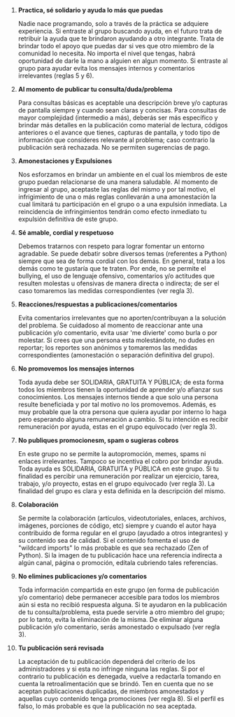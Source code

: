 1. __Practica, sé solidario y ayuda lo más que puedas__

    Nadie nace programando, solo a través de la práctica se adquiere experiencia.
    Si entraste al grupo buscando ayuda, en el futuro trata de retribuir la ayuda
    que te brindaron ayudando a otro integrante.
    Trata de brindar todo el apoyo que puedas dar si ves que otro miembro de la
    comunidad lo necesita. No importa el nivel que tengas, habrá oportunidad de
    darle la mano a alguien en algun momento.
    Si entraste al grupo para ayudar evita los mensajes internos y comentarios
    irrelevantes (reglas 5 y 6).

2. __Al momento de publicar tu consulta/duda/problema__

    Para consultas básicas es aceptable una descripción breve y/o capturas de
    pantalla siempre y cuando sean claras y concisas.
    Para consultas de mayor complejidad (intermedio a más), deberás ser más
    específico y brindar más detalles en la publicación como material de lectura,
    códigos anteriores o el avance que tienes, capturas de pantalla, y todo tipo
    de información que consideres relevante al problema; caso contrario la
    publicación será rechazada.
    No se permiten sugerencias de pago.

3. __Amonestaciones y Expulsiones__

    Nos esforzamos en brindar un ambiente en el cual los miembros de este grupo
    puedan relacionarse de una manera saludable.
    Al momento de ingresar al grupo, aceptaste las reglas del mismo y por tal
    motivo, el infrigimiento de una o más reglas conllevarán a una amonestación
    la cual limitará tu participación en el grupo o a una expulsión inmediata.
    La reincidencia de infringimientos tendrán como efecto inmediato tu expulsión
    definitiva de este grupo.

4. __Sé amable, cordial y respetuoso__

    Debemos tratarnos con respeto para lograr fomentar un entorno agradable.
    Se puede debatir sobre diversos temas (referentes a Python) siempre que sea
    de forma cordial con los demás.
    En general, trata a los demás como te gustaría que te traten. Por ende, no se
    permite el bullying, el uso de lenguaje ofensivo, comentarios y/o actitudes
    que resulten molestas u ofensivas de manera directa o indirecta; de ser el
    caso tomaremos las medidas correspondientes (ver regla 3).

5. __Reacciones/respuestas a publicaciones/comentarios__

    Evita comentarios irrelevantes que no aporten/contribuyan a la solución del
    problema.
    Se cuidadoso al momento de reaccionar ante una publicación y/o
    comentario, evita usar 'me divierte' como burla o por molestar. Si crees que
    una persona esta molestándote, no dudes en reportar; los reportes son anónimos
    y tomaremos las medidas correspondientes (amonestación o separación definitiva
    del grupo).

6. __No promovemos los mensajes internos__

    Toda ayuda debe ser SOLIDARIA, GRATUITA Y PÚBLICA; de esta forma todos los
    miembros tienen la oportunidad de aprender y/o afianzar sus conocimientos.
    Los mensajes internos tiende a que solo una persona resulte beneficiada y
    por tal motivo no los promovemos. Además, es muy probable que la otra
    persona que quiera ayudar por interno lo haga pero esperando alguna
    remuneración a cambio.
    Si tu intención es recibir remuneración por ayuda, estas en el grupo
    equivocado (ver regla 3).

7. __No publiques promocionesm, spam o sugieras cobros__

    En este grupo no se permite la autopromoción, memes, spams ni enlaces
    irrelevantes. Tampoco se incentiva el cobro por brindar ayuda. Toda
    ayuda es SOLIDARIA, GRATUITA y PÚBLICA en este grupo.
    Si tu finalidad es percibir una remuneración por realizar un ejercicio,
    tarea, trabajo, y/o proyecto, estas en el grupo equivocado (ver regla 3).
    La finalidad del grupo es clara y esta definida en la descripción del mismo.

8. __Colaboración__

    Se permite la colaboración (artículos, videotutoriales, enlaces, archivos,
    imágenes, porciones de código, etc) siempre y cuando el autor haya contribuido
    de forma regular en el grupo (ayudado a otros integrantes) y su contenido sea
    de calidad.
    Si el contenido fomenta el uso de "wildcard imports" lo más probable es que sea
    rechazado (Zen of Python).
    Si la imagen de tu publicación hace una referencia indirecta a algún canal,
    página o promoción, edítala cubriendo tales referencias.

9. __No elimines publicaciones y/o comentarios__

    Toda información compartida en este grupo (en forma de publicación y/o
    comentario) debe permanecer accesible para todos los miembros aún si esta
    no recibió respuesta alguna.
    Si te ayudaron en la publicación de tu consulta/problema, esta puede servirle
    a otro miembro del grupo; por lo tanto, evita la eliminación de la misma.
    De eliminar alguna publicación y/o comentario, serás amonestado o expulsado
    (ver regla 3).

10. __Tu publicación será revisada__

    La aceptación de tu publicación dependerá del criterio de los administradores
    y si esta no infringe ninguna las reglas. Si por el contrario tu publicación
    es denegada, vuelve a redactarla tomando en cuenta la retroalimentación que
    se brindó.
    Ten en cuenta que no se aceptan publicaciones duplicadas, de miembros
    amonestados y aquellas cuyo contenido tenga promociones (ver regla 8).
    Si el perfil es falso, lo más probable es que la publicación no sea aceptada.
